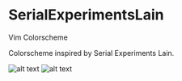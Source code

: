 # SerialExperimentsLain
Vim Colorscheme

Colorscheme inspired by Serial Experiments Lain.

![alt text][python]
![alt text][javascript]

[python]: https://github.com/lu-ren/SerialExperimentsLain/blob/master/PythonScreenshot.png "Python Screenshot"
[javascript]: https://github.com/lu-ren/SerialExperimentsLain/blob/master/JavascriptScreenshot.png "Javascript Screenshot"
